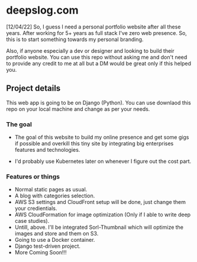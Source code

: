 # deepslog.com

[12/04/22] So, I guess I need a personal portfolio website after all these years. After working for 5+ years as full stack I've zero web presence. So, this is to start something towards my personal branding.

Also, if anyone especially a dev or designer and looking to build their portfolio website. You can use this repo without asking me and don't need to provide any credit to me at all but a DM would be great only if this helped you.

## Project details

This web app is going to be on Django (Python). You can use downlaod this repo on your local machine and change as per your needs.

### The goal

- The goal of this website to build my online presence and get some gigs if possible and overkill this tiny site by integrating big enterprises features and technologies. 

- I'd probably use Kubernetes later on whenever I figure out the cost part.

### Features or things
- Normal static pages as usual.
- A blog with categories selection.
- AWS S3 settings and CloudFront setup will be done, just change them your credientials.
- AWS CloudFormation for image optimization (Only if I able to write deep case studies).
- Untill, above. I'll be integrated Sorl-Thumbnail which will optimize the images and store and them on S3.
- Going to use a Docker container. 
- Django test-driven project.
- More Coming Soon!!!
